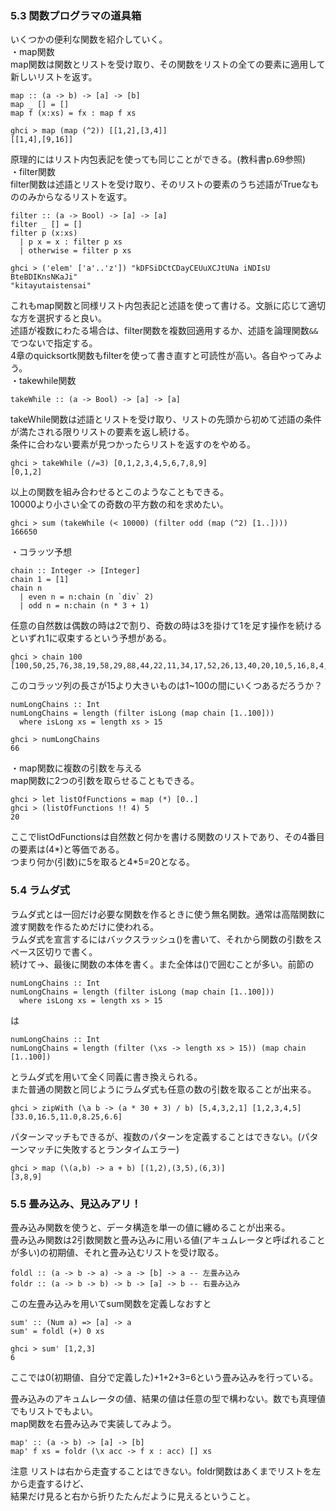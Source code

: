 ### 5.3 関数プログラマの道具箱  
いくつかの便利な関数を紹介していく。  
・map関数  
map関数は関数とリストを受け取り、その関数をリストの全ての要素に適用して新しいリストを返す。  
```
map :: (a -> b) -> [a] -> [b]
map _ [] = []
map f (x:xs) = fx : map f xs
```
```
ghci > map (map (^2)) [[1,2],[3,4]]
[[1,4],[9,16]]
```
原理的にはリスト内包表記を使っても同じことができる。(教科書p.69参照)  
・filter関数  
filter関数は述語とリストを受け取り、そのリストの要素のうち述語がTrueなもののみからなるリストを返す。  
```
filter :: (a -> Bool) -> [a] -> [a]
filter _ [] = []
filter p (x:xs)
  | p x = x : filter p xs
  | otherwise = filter p xs
```
```
ghci > ('elem' ['a'..'z']) "kDFSiDCtCDayCEUuXCJtUNa iNDIsU BteBDIKnsNKaJi"
"kitayutaistensai"
```
これもmap関数と同様リスト内包表記と述語を使って書ける。文脈に応じて適切な方を選択すると良い。  
述語が複数にわたる場合は、filter関数を複数回適用するか、述語を論理関数`&&`でつないで指定する。  
4章のquicksortk関数もfilterを使って書き直すと可読性が高い。各自やってみよう。  
・takewhile関数  
```
takeWhile :: (a -> Bool) -> [a] -> [a]
```
takeWhile関数は述語とリストを受け取り、リストの先頭から初めて述語の条件が満たされる限りリストの要素を返し続ける。  
条件に合わない要素が見つかったらリストを返すのをやめる。  
```
ghci > takeWhile (/=3) [0,1,2,3,4,5,6,7,8,9]
[0,1,2]
```
以上の関数を組み合わせるとこのようなこともできる。  
10000より小さい全ての奇数の平方数の和を求めたい。
```
ghci > sum (takeWhile (< 10000) (filter odd (map (^2) [1..])))
166650
```
・コラッツ予想  
```
chain :: Integer -> [Integer]
chain 1 = [1]
chain n
  | even n = n:chain (n `div` 2)
  | odd n = n:chain (n * 3 + 1)
```
任意の自然数は偶数の時は2で割り、奇数の時は3を掛けて1を足す操作を続けるといずれ1に収束するという予想がある。  
```
ghci > chain 100
[100,50,25,76,38,19,58,29,88,44,22,11,34,17,52,26,13,40,20,10,5,16,8,4,2,1]
```
このコラッツ列の長さが15より大きいものは1~100の間にいくつあるだろうか？  
```
numLongChains :: Int
numLongChains = length (filter isLong (map chain [1..100]))
  where isLong xs = length xs > 15
```
```
ghci > numLongChains
66
```
・map関数に複数の引数を与える  
map関数に2つの引数を取らせることもできる。  
```
ghci > let listOfFunctions = map (*) [0..]
ghci > (listOfFunctions !! 4) 5
20
```
ここでlistOdFunctionsは自然数と何かを書ける関数のリストであり、その4番目の要素は(4*)と等価である。  
つまり何か(引数)に5を取ると4*5=20となる。  
### 5.4 ラムダ式  
ラムダ式とは一回だけ必要な関数を作るときに使う無名関数。通常は高階関数に渡す関数を作るためだけに使われる。  
ラムダ式を宣言するにはバックスラッシュ(\)を書いて、それから関数の引数をスペース区切りで書く。  
続けて->、最後に関数の本体を書く。また全体は()で囲むことが多い。前節の  
```
numLongChains :: Int
numLongChains = length (filter isLong (map chain [1..100]))
  where isLong xs = length xs > 15
```
は
```
numLongChains :: Int
numLongChains = length (filter (\xs -> length xs > 15)) (map chain [1..100])
```
とラムダ式を用いて全く同義に書き換えられる。  
また普通の関数と同じようにラムダ式も任意の数の引数を取ることが出来る。  
```
ghci > zipWith (\a b -> (a * 30 + 3) / b) [5,4,3,2,1] [1,2,3,4,5]
[33.0,16.5,11.0,8.25,6.6]
```
パターンマッチもできるが、複数のパターンを定義することはできない。(パターンマッチに失敗するとランタイムエラー)  
```
ghci > map (\(a,b) -> a + b) [(1,2),(3,5),(6,3)]
[3,8,9]
```
### 5.5 畳み込み、見込みアリ！
畳み込み関数を使うと、データ構造を単一の値に纏めることが出来る。  
畳み込み関数は2引数関数と畳み込みに用いる値(アキュムレータと呼ばれることが多い)の初期値、それと畳み込むリストを受け取る。  
```
foldl :: (a -> b -> a) -> a -> [b] -> a -- 左畳み込み
foldr :: (a -> b -> b) -> b -> [a] -> b -- 右畳み込み
```
この左畳み込みを用いてsum関数を定義しなおすと
```
sum' :: (Num a) => [a] -> a
sum' = foldl (+) 0 xs
```
```
ghci > sum' [1,2,3]
6
```
ここでは0(初期値、自分で定義した)+1+2+3=6という畳み込みを行っている。  
  
畳み込みのアキュムレータの値、結果の値は任意の型で構わない。数でも真理値でもリストでもよい。  
map関数を右畳み込みで実装してみよう。  
```
map' :: (a -> b) -> [a] -> [b]
map' f xs = foldr (\x acc -> f x : acc) [] xs
```
注意 リストは右から走査することはできない。foldr関数はあくまでリストを左から走査するけど、  
結果だけ見ると右から折りたたんだように見えるということ。  
